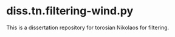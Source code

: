# diss.tn.filtering-wind.py
This is a dissertation repository for torosian Nikolaos for filtering. 
